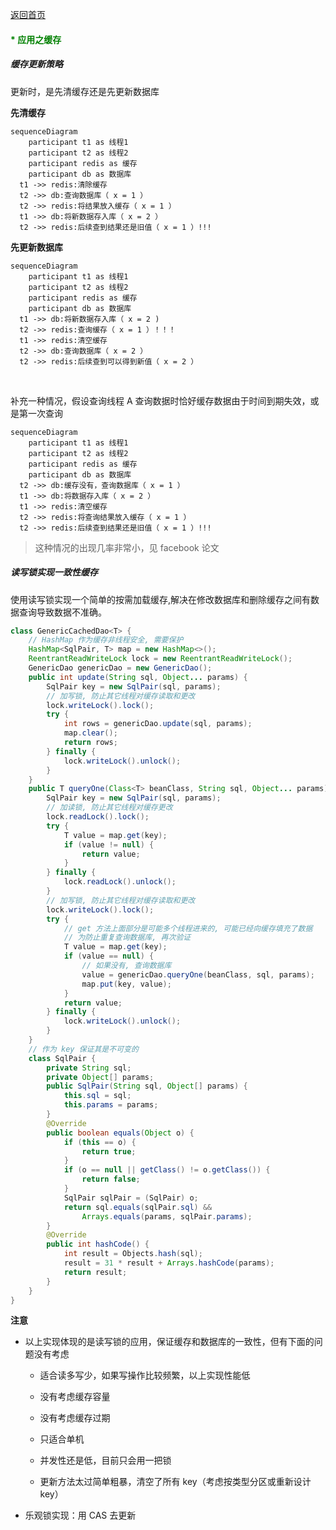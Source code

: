 [返回首页](index.md)

#### <font color='green'>* 应用之缓存</font>

##### 缓存更新策略

更新时，是先清缓存还是先更新数据库 

**先清缓存**

```mermaid
sequenceDiagram
	participant t1 as 线程1
	participant t2 as 线程2
	participant redis as 缓存
	participant db as 数据库
  t1 ->> redis:清除缓存
  t2 ->> db:查询数据库（ x = 1 ）
  t2 ->> redis:将结果放入缓存（ x = 1 ）
  t1 ->> db:将新数据存入库（ x = 2 ）
  t2 ->> redis:后续查到结果还是旧值（ x = 1 ）!!!
```

**先更新数据库**

```mermaid
sequenceDiagram
	participant t1 as 线程1
	participant t2 as 线程2
	participant redis as 缓存
	participant db as 数据库
  t1 ->> db:将新数据存入库（ x = 2 )
  t2 ->> redis:查询缓存（ x = 1 ）！！！
  t1 ->> redis:清空缓存
  t2 ->> db:查询数据库（ x = 2 ）
  t2 ->> redis:后续查到可以得到新值（ x = 2 ）
```

<br/>

补充一种情况，假设查询线程 A 查询数据时恰好缓存数据由于时间到期失效，或是第一次查询

```mermaid
sequenceDiagram
	participant t1 as 线程1
	participant t2 as 线程2
	participant redis as 缓存
	participant db as 数据库
  t2 ->> db:缓存没有，查询数据库（ x = 1 ）
  t1 ->> db:将数据存入库（ x = 2 ）
  t1 ->> redis:清空缓存
  t2 ->> redis:将查询结果放入缓存（ x = 1 ）
  t2 ->> redis:后续查到结果还是旧值（ x = 1 ）!!!
```

> 这种情况的出现几率非常小，见 facebook 论文

##### 读写锁实现一致性缓存

使用读写锁实现一个简单的按需加载缓存,解决在修改数据库和删除缓存之间有数据查询导致数据不准确。

```java
class GenericCachedDao<T> {
    // HashMap 作为缓存非线程安全, 需要保护
    HashMap<SqlPair, T> map = new HashMap<>();
    ReentrantReadWriteLock lock = new ReentrantReadWriteLock(); 
    GenericDao genericDao = new GenericDao();
    public int update(String sql, Object... params) {
        SqlPair key = new SqlPair(sql, params);
        // 加写锁, 防止其它线程对缓存读取和更改
        lock.writeLock().lock();
        try {
            int rows = genericDao.update(sql, params);
            map.clear();
            return rows;
        } finally {
            lock.writeLock().unlock();
        }
    }
    public T queryOne(Class<T> beanClass, String sql, Object... params) {
        SqlPair key = new SqlPair(sql, params);
        // 加读锁, 防止其它线程对缓存更改
        lock.readLock().lock();
        try {
            T value = map.get(key);
            if (value != null) {
                return value;
            }
        } finally {
            lock.readLock().unlock();
        }
        // 加写锁, 防止其它线程对缓存读取和更改
        lock.writeLock().lock();
        try {
            // get 方法上面部分是可能多个线程进来的, 可能已经向缓存填充了数据
            // 为防止重复查询数据库, 再次验证
            T value = map.get(key);
            if (value == null) {
                // 如果没有, 查询数据库
                value = genericDao.queryOne(beanClass, sql, params);
                map.put(key, value);
            }
            return value;
        } finally {
            lock.writeLock().unlock();
        }
    }
    // 作为 key 保证其是不可变的
    class SqlPair {
        private String sql;
        private Object[] params;
        public SqlPair(String sql, Object[] params) {
            this.sql = sql;
            this.params = params;
        }
        @Override
        public boolean equals(Object o) {
            if (this == o) {
                return true;
            }
            if (o == null || getClass() != o.getClass()) {
                return false;
            }
            SqlPair sqlPair = (SqlPair) o;
            return sql.equals(sqlPair.sql) &&
                Arrays.equals(params, sqlPair.params);
        }
        @Override
        public int hashCode() {
            int result = Objects.hash(sql);
            result = 31 * result + Arrays.hashCode(params);
            return result;
        }
    }
}
```

**注意** 

- 以上实现体现的是读写锁的应用，保证缓存和数据库的一致性，但有下面的问题没有考虑 

  - 适合读多写少，如果写操作比较频繁，以上实现性能低 

  - 没有考虑缓存容量 

  - 没有考虑缓存过期 

  - 只适合单机 

  - 并发性还是低，目前只会用一把锁 

  - 更新方法太过简单粗暴，清空了所有 key（考虑按类型分区或重新设计 key） 

- 乐观锁实现：用 CAS 去更新

<br/>

